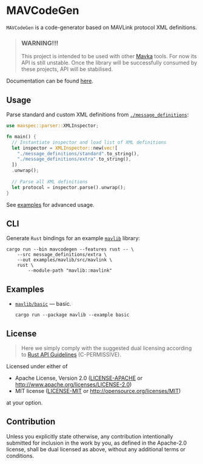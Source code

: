 MAVCodeGen
==========

`MAVCodeGen` is a code-generator based on MAVLink protocol XML definitions.

> ### WARNING!!!
> 
> This project is intended to be used with other [Mavka](https://gitlab.com/mavka) tools. For now its API is still
> unstable. Once the library will be successfully consumed by these projects, API will be stabilised.

Documentation can be found [here](https://docs.rs/mavspec/latest/mavspec/).

Usage
-----

Parse standard and custom XML definitions from [`./message_definitions`](./message_definitions):

```rust
use mavspec::parser::XMLInspector;

fn main() {
  // Instantiate inspector and load list of XML definitions
  let inspector = XMLInspector::new(vec![
    "./message_definitions/standard".to_string(),
    "./message_definitions/extra".to_string(),
  ])
  .unwrap();
  
  // Parse all XML definitions
  let protocol = inspector.parse().unwrap();
}
```

See [examples](#examples) for advanced usage.

CLI
---

Generate `Rust` bindings for an example [`mavlib`](examples/mavlib) library:

```shell
cargo run --bin mavcodegen --features rust -- \
    --src message_definitions/extra \
    --out examples/mavlib/src/mavlink \
    rust \
        --module-path "mavlib::mavlink"
```

Examples
--------

- [`mavlib/basic`](examples/mavlib/examples/basic.rs) — basic.
  ```shell
  cargo run --package mavlib --example basic
  ```

License
-------

> Here we simply comply with the suggested dual licensing according to
> [Rust API Guidelines](https://rust-lang.github.io/api-guidelines/about.html) (C-PERMISSIVE).

Licensed under either of

* Apache License, Version 2.0
  ([LICENSE-APACHE](LICENSE-APACHE) or http://www.apache.org/licenses/LICENSE-2.0)
* MIT license
  ([LICENSE-MIT](LICENSE-MIT) or http://opensource.org/licenses/MIT)

at your option.

Contribution
------------

Unless you explicitly state otherwise, any contribution intentionally submitted
for inclusion in the work by you, as defined in the Apache-2.0 license, shall be
dual licensed as above, without any additional terms or conditions.
